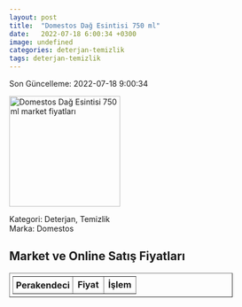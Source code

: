 ```yaml
---
layout: post
title:  "Domestos Dağ Esintisi 750 ml"
date:   2022-07-18 6:00:34 +0300
image: undefined
categories: deterjan-temizlik
tags: deterjan-temizlik
---
```


Son Güncelleme: 2022-07-18 9:00:34

<img src="undefined" width="200" alt="Domestos Dağ Esintisi 750 ml market fiyatları" />

Kategori: Deterjan, Temizlik
<br />
Marka: Domestos

<h2>Market ve Online Satış Fiyatları</h2>

<table border="1" style="padding: 5px;width:80%;">
  <tr>
    <td style="padding: 5px;"><strong>Perakendeci</strong></td>
    <td><strong>Fiyat</strong></td>
    <td><strong>İşlem</strong></td>
  </tr>
  
</table>

